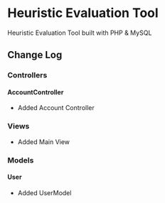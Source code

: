 # Heuristic Evaluation Tool
Heuristic Evaluation Tool built with PHP & MySQL

## Change Log
### Controllers
#### AccountController
- Added Account Controller

### Views
- Added Main View

### Models
#### User
- Added UserModel
